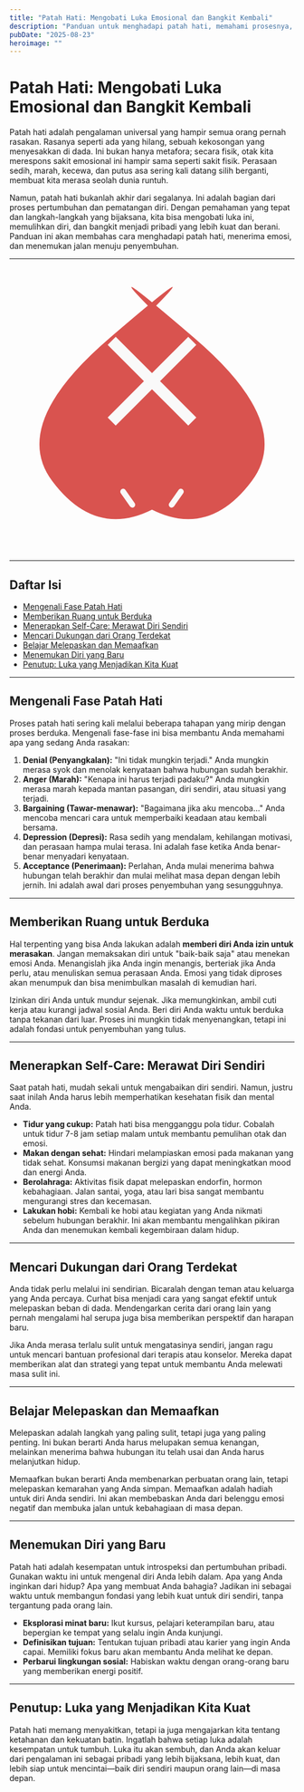 ```yaml
---
title: "Patah Hati: Mengobati Luka Emosional dan Bangkit Kembali"
description: "Panduan untuk menghadapi patah hati, memahami prosesnya, dan menemukan kekuatan untuk memulai lembaran baru."
pubDate: "2025-08-23"
heroimage: ""
---
```


# Patah Hati: Mengobati Luka Emosional dan Bangkit Kembali

Patah hati adalah pengalaman universal yang hampir semua orang pernah rasakan. Rasanya seperti ada yang hilang, sebuah kekosongan yang menyesakkan di dada. Ini bukan hanya metafora; secara fisik, otak kita merespons sakit emosional ini hampir sama seperti sakit fisik. Perasaan sedih, marah, kecewa, dan putus asa sering kali datang silih berganti, membuat kita merasa seolah dunia runtuh.

Namun, patah hati bukanlah akhir dari segalanya. Ini adalah bagian dari proses pertumbuhan dan pematangan diri. Dengan pemahaman yang tepat dan langkah-langkah yang bijaksana, kita bisa mengobati luka ini, memulihkan diri, dan bangkit menjadi pribadi yang lebih kuat dan berani. Panduan ini akan membahas cara menghadapi patah hati, menerima emosi, dan menemukan jalan menuju penyembuhan.

---

<div align="center">
  <img src="data:image/svg+xml;utf8,<svg xmlns='http://www.w3.org/2000/svg' viewBox='0 0 100 100'>
    <path d='M50 85 Q30 95, 15 75 T35 25 T50 15' fill='%23d9534f'/>
    <path d='M50 85 Q70 95, 85 75 T65 25 T50 15' fill='%23d9534f'/>
    <path d='M49 84 L45 80' stroke='%23f9f9f9' stroke-width='2' stroke-linecap='round' transform='rotate(10, 50, 50)'/>
    <path d='M51 84 L55 80' stroke='%23f9f9f9' stroke-width='2' stroke-linecap='round' transform='rotate(-10, 50, 50)'/>
    <rect x='48' y='20' width='4' height='40' fill='%23f9f9f9' transform='rotate(45, 50, 40)'/>
    <rect x='48' y='20' width='4' height='40' fill='%23f9f9f9' transform='rotate(-45, 50, 40)'/>
  </svg>">
</div>

---

## Daftar Isi
- [Mengenali Fase Patah Hati](#mengenali-fase-patah-hati)
- [Memberikan Ruang untuk Berduka](#memberikan-ruang-untuk-berduka)
- [Menerapkan Self-Care: Merawat Diri Sendiri](#menerapkan-self-care-merawat-diri-sendiri)
- [Mencari Dukungan dari Orang Terdekat](#mencari-dukungan-dari-orang-terdekat)
- [Belajar Melepaskan dan Memaafkan](#belajar-melepaskan-dan-memaafkan)
- [Menemukan Diri yang Baru](#menemukan-diri-yang-baru)
- [Penutup: Luka yang Menjadikan Kita Kuat](#penutup-luka-yang-menjadikan-kita-kuat)

---

## <a id="mengenali-fase-patah-hati">Mengenali Fase Patah Hati</a>

Proses patah hati sering kali melalui beberapa tahapan yang mirip dengan proses berduka. Mengenali fase-fase ini bisa membantu Anda memahami apa yang sedang Anda rasakan:

1.  **Denial (Penyangkalan):** "Ini tidak mungkin terjadi." Anda mungkin merasa syok dan menolak kenyataan bahwa hubungan sudah berakhir.
2.  **Anger (Marah):** "Kenapa ini harus terjadi padaku?" Anda mungkin merasa marah kepada mantan pasangan, diri sendiri, atau situasi yang terjadi.
3.  **Bargaining (Tawar-menawar):** "Bagaimana jika aku mencoba..." Anda mencoba mencari cara untuk memperbaiki keadaan atau kembali bersama.
4.  **Depression (Depresi):** Rasa sedih yang mendalam, kehilangan motivasi, dan perasaan hampa mulai terasa. Ini adalah fase ketika Anda benar-benar menyadari kenyataan.
5.  **Acceptance (Penerimaan):** Perlahan, Anda mulai menerima bahwa hubungan telah berakhir dan mulai melihat masa depan dengan lebih jernih. Ini adalah awal dari proses penyembuhan yang sesungguhnya.

---

## <a id="memberikan-ruang-untuk-berduka">Memberikan Ruang untuk Berduka</a>

Hal terpenting yang bisa Anda lakukan adalah **memberi diri Anda izin untuk merasakan**. Jangan memaksakan diri untuk "baik-baik saja" atau menekan emosi Anda. Menangislah jika Anda ingin menangis, berteriak jika Anda perlu, atau menuliskan semua perasaan Anda. Emosi yang tidak diproses akan menumpuk dan bisa menimbulkan masalah di kemudian hari.

Izinkan diri Anda untuk mundur sejenak. Jika memungkinkan, ambil cuti kerja atau kurangi jadwal sosial Anda. Beri diri Anda waktu untuk berduka tanpa tekanan dari luar. Proses ini mungkin tidak menyenangkan, tetapi ini adalah fondasi untuk penyembuhan yang tulus.

---

## <a id="menerapkan-self-care-merawat-diri-sendiri">Menerapkan Self-Care: Merawat Diri Sendiri</a>

Saat patah hati, mudah sekali untuk mengabaikan diri sendiri. Namun, justru saat inilah Anda harus lebih memperhatikan kesehatan fisik dan mental Anda.

* **Tidur yang cukup:** Patah hati bisa mengganggu pola tidur. Cobalah untuk tidur 7-8 jam setiap malam untuk membantu pemulihan otak dan emosi.
* **Makan dengan sehat:** Hindari melampiaskan emosi pada makanan yang tidak sehat. Konsumsi makanan bergizi yang dapat meningkatkan mood dan energi Anda.
* **Berolahraga:** Aktivitas fisik dapat melepaskan endorfin, hormon kebahagiaan. Jalan santai, yoga, atau lari bisa sangat membantu mengurangi stres dan kecemasan.
* **Lakukan hobi:** Kembali ke hobi atau kegiatan yang Anda nikmati sebelum hubungan berakhir. Ini akan membantu mengalihkan pikiran Anda dan menemukan kembali kegembiraan dalam hidup.

---

## <a id="mencari-dukungan-dari-orang-terdekat">Mencari Dukungan dari Orang Terdekat</a>

Anda tidak perlu melalui ini sendirian. Bicaralah dengan teman atau keluarga yang Anda percaya. Curhat bisa menjadi cara yang sangat efektif untuk melepaskan beban di dada. Mendengarkan cerita dari orang lain yang pernah mengalami hal serupa juga bisa memberikan perspektif dan harapan baru.

Jika Anda merasa terlalu sulit untuk mengatasinya sendiri, jangan ragu untuk mencari bantuan profesional dari terapis atau konselor. Mereka dapat memberikan alat dan strategi yang tepat untuk membantu Anda melewati masa sulit ini.

---

## <a id="belajar-melepaskan-dan-memaafkan">Belajar Melepaskan dan Memaafkan</a>

Melepaskan adalah langkah yang paling sulit, tetapi juga yang paling penting. Ini bukan berarti Anda harus melupakan semua kenangan, melainkan menerima bahwa hubungan itu telah usai dan Anda harus melanjutkan hidup.

Memaafkan bukan berarti Anda membenarkan perbuatan orang lain, tetapi melepaskan kemarahan yang Anda simpan. Memaafkan adalah hadiah untuk diri Anda sendiri. Ini akan membebaskan Anda dari belenggu emosi negatif dan membuka jalan untuk kebahagiaan di masa depan.

---

## <a id="menemukan-diri-yang-baru">Menemukan Diri yang Baru</a>

Patah hati adalah kesempatan untuk introspeksi dan pertumbuhan pribadi. Gunakan waktu ini untuk mengenal diri Anda lebih dalam. Apa yang Anda inginkan dari hidup? Apa yang membuat Anda bahagia? Jadikan ini sebagai waktu untuk membangun fondasi yang lebih kuat untuk diri sendiri, tanpa tergantung pada orang lain.

* **Eksplorasi minat baru:** Ikut kursus, pelajari keterampilan baru, atau bepergian ke tempat yang selalu ingin Anda kunjungi.
* **Definisikan tujuan:** Tentukan tujuan pribadi atau karier yang ingin Anda capai. Memiliki fokus baru akan membantu Anda melihat ke depan.
* **Perbarui lingkungan sosial:** Habiskan waktu dengan orang-orang baru yang memberikan energi positif.

---

## <a id="penutup-luka-yang-menjadikan-kita-kuat">Penutup: Luka yang Menjadikan Kita Kuat</a>

Patah hati memang menyakitkan, tetapi ia juga mengajarkan kita tentang ketahanan dan kekuatan batin. Ingatlah bahwa setiap luka adalah kesempatan untuk tumbuh. Luka itu akan sembuh, dan Anda akan keluar dari pengalaman ini sebagai pribadi yang lebih bijaksana, lebih kuat, dan lebih siap untuk mencintai—baik diri sendiri maupun orang lain—di masa depan.
